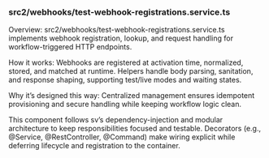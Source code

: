 ### src2/webhooks/test-webhook-registrations.service.ts

Overview: src2/webhooks/test-webhook-registrations.service.ts implements webhook registration, lookup, and request handling for workflow-triggered HTTP endpoints.

How it works: Webhooks are registered at activation time, normalized, stored, and matched at runtime. Helpers handle body parsing, sanitation, and response shaping, supporting test/live modes and waiting states.

Why it’s designed this way: Centralized management ensures idempotent provisioning and secure handling while keeping workflow logic clean.

This component follows sv’s dependency-injection and modular architecture to keep responsibilities focused and testable. Decorators (e.g., @Service, @RestController, @Command) make wiring explicit while deferring lifecycle and registration to the container.
